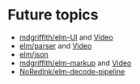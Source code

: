 # Future topics

* [mdgriffith/elm-UI](https://korban.net/posts/elm/2018-11-17-elm-ui-introduction/) and [Video](https://www.youtube.com/watch?v=NYb2GDWMIm0)
* [elm/parser](https://korban.net/posts/elm/2018-09-07-introduction-elm-parser/) and [Video](https://www.youtube.com/watch?v=M9ulswr1z0E)
* [elm/json](https://korban.net/posts/elm/2018-09-12-generate-json-from-elm-values-json-encode/)
* [mdgriffith/elm-markup](https://korban.net/posts/elm/2019-05-21-intro-elm-markup-elmstatic/) and [Video](https://www.youtube.com/watch?v=8Zd3ocr9Di8)
* [NoRedInk/elm-decode-pipeline](https://korban.net/posts/elm/2018-07-10-how-json-decode-pipeline-chaining-works/)



